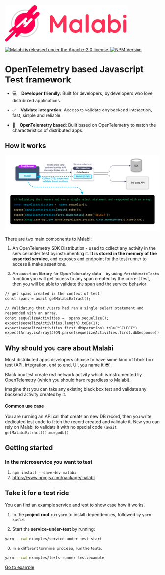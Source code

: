 <p>
<img src='assets/malabilogo.png' width="400px" alt='Malabi'/>
</p>

 <a href="https://github.com/aspecto-io/malabi/blob/master/LICENSE">
    <img src="https://img.shields.io/github/license/aspecto-io/malabi" alt="Malabi is released under the Apache-2.0 license." />
  </a>
<a href="https://www.npmjs.com/malabi" target="_blank"><img src="https://img.shields.io/npm/v/malabi/latest.svg" alt="NPM Version" /></a>

# OpenTelemetry based Javascript Test framework

- 💻 **Developer friendly**: Built for developers, by developers who love distributed applications.

- ✅ **Validate integration**: Access to validate any backend interaction, fast, simple and reliable.

- 🔗 **OpenTelemetry based**: Built based on OpenTelemetry to match the characteristics of distributed apps.


## How it works
<img src='assets/diagram.png' alt='How it work diagram'>

There are two main components to Malabi:

1. An OpenTelemetry SDK Distribution - used to collect any activity in the service under test by instrumenting it. **It is stored in the memory of the asserted service**, and exposes and endpoint for the test runner to access & make assertions.

2. An assertion library for OpenTelemetry data - by using `fetchRemoteTests` function you will get access to any span created by the current test, then you will be able to validate the span and the service behavior
```JS
// get spans created in the context of test
const spans = await getMalabiExtract();

// Validating that /users had ran a single select statement and responded with an array.
const sequelizeActivities =  spans.sequelize();
expect(sequelizeActivities.length).toBe(1);
expect(sequelizeActivities.first.dbOperation).toBe("SELECT");
expect(Array.isArray(JSON.parse(sequelizeActivities.first.dbResponse))).toBe(true);
```

## Why should you care about Malabi
Most distributed apps developers choose to have some kind of black box test (API, integration, end to end, UI, you name it 😎).

Black box test create real network activity which is instrumented by OpenTelemetry (which you should have regardless to Malabi).

Imagine that you can take any existing black box test and validate any backend activity created by it.

#### Common use case
You are running an API call that create an new DB record, then you write dedicated test code to fetch the record created and validate it. 
Now you can rely on Malabi to validate it with no special code `(await getMalabiExtract()).mongodb()`


## Getting started
### In the microservice you want to test
1. ```npm install --save-dev malabi```
2. https://www.npmjs.com/package/malabi
## Take it for a test ride
You can find an example service and test to show case how it works.

1. In the **project root** run `yarn` to install dependencies, followed by `yarn build`.

2. Start the **service-under-test** by running:
```sh
yarn --cwd examples/service-under-test start
```
3. In a different terminal process, run the tests:
```sh
yarn --cwd examples/tests-runner test:example
```

[Go to example](https://github.com/aspecto-io/malabi/tree/master/examples/README.md)
